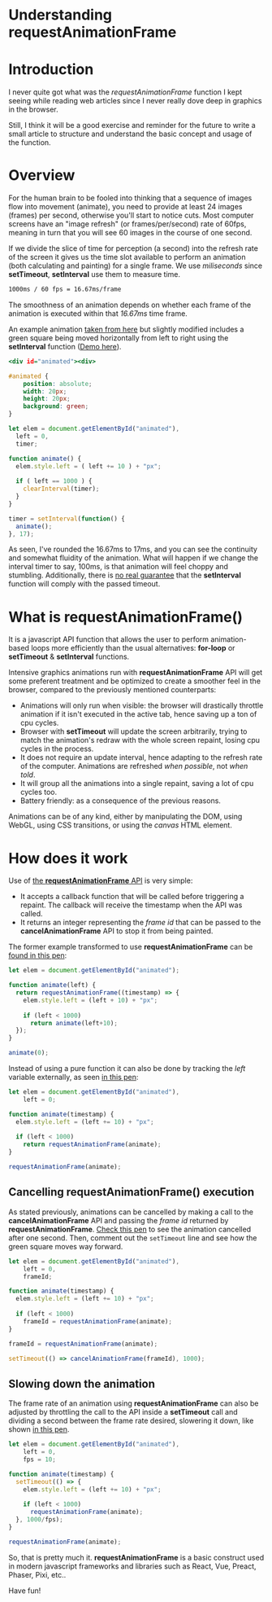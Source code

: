 # Understanding requestAnimationFrame

# Introduction 

I never quite got what was the *requestAnimationFrame* function I kept seeing while reading web articles since I never really dove deep in graphics in the browser. 

Still, I think it will be a good exercise and reminder for the future to write a small article to structure and understand the basic concept and usage of the function.

# Overview

For the human brain to be fooled into thinking that a sequence of images flow into movement (animate), you need to provide at least 24 images (frames) per second, otherwise you'll start to notice cuts. Most computer screens have an "image refresh" (or frames/per/second) rate of 60fps, meaning in turn that you will see 60 images in the course of one second.

If we divide the slice of time for perception (a second) into the refresh rate of the screen it gives us the time slot available to perform an animation (both calculating and painting) for a single frame. We use *miliseconds* since **setTimeout**, **setInterval** use them to measure time.

```sh
1000ms / 60 fps = 16.67ms/frame
```

The smoothness of an animation depends on whether each frame of the animation is executed within that *16.67ms* time frame.

An example animation [taken from here](https://hacks.mozilla.org/2011/08/animating-with-javascript-from-setinterval-to-requestanimationframe/) but slightly modified includes a green square being moved horizontally from left to right using the **setInterval** function ([Demo here](https://codepen.io/anon/pen/PaYJrB)).

```htm
<div id="animated"><div>
```
```css
#animated {
    position: absolute;
    width: 20px;
    height: 20px;
    background: green;
}
```
```javascript
let elem = document.getElementById("animated"),
  left = 0,
  timer;

function animate() {
  elem.style.left = ( left += 10 ) + "px";
  
  if ( left == 1000 ) {
    clearInterval(timer);
  }
}

timer = setInterval(function() {
  animate();
}, 17);
```

As seen, I've rounded the 16.67ms to 17ms, and you can see the continuity and somewhat fluidity of the animation. What will happen if we change the interval timer to say, 100ms, is that animation will feel choppy and stumbling. Additionally, there is [no real guarantee](https://developer.mozilla.org/en-US/docs/Web/API/WindowOrWorkerGlobalScope/setTimeout#Reasons_for_delays_longer_than_specified) that the **setInterval** function will comply with the passed timeout.

# What is requestAnimationFrame()

It is a javascript API function that allows the user to perform animation-based loops more efficiently than the usual alternatives: **for-loop** or **setTimeout** & **setInterval** functions. 

Intensive graphics animations run with **requestAnimationFrame** API will get some preferent treatment and be optimized to create a smoother feel in the browser, compared to the previously mentioned counterparts:

* Animations will only run when visible: the browser will drastically throttle animation if it isn't executed in the active tab, hence saving up a ton of cpu cycles. 
* Browser with **setTimeout** will update the screen arbitrarily, trying to match the animation's redraw with the whole screen repaint, losing cpu cycles in the process.
* It does not require an update interval, hence adapting to the refresh rate of the computer. Animations are refreshed *when possible*, not *when told*.
* It will group all the animations into a single repaint, saving a lot of cpu cycles too.
* Battery friendly: as a consequence of the previous reasons.

Animations can be of any kind, either by manipulating the DOM, using WebGL, using CSS transitions, or using the *canvas* HTML element.

# How does it work

Use of [the **requestAnimationFrame** API](https://developer.mozilla.org/es/docs/Web/API/Window/requestAnimationFrame) is very simple:

* It accepts a callback function that will be called before triggering a repaint. The callback will receive the timestamp when the API was called. 
* It returns an integer representing the *frame id* that can be passed to the **cancelAnimationFrame** API to stop it from being painted.

The former example transformed to use **requestAnimationFrame** can be [found in this pen](https://codepen.io/anon/pen/XYWbLJ):

```javascript
let elem = document.getElementById("animated");

function animate(left) {
  return requestAnimationFrame((timestamp) => {
    elem.style.left = (left + 10) + "px";
    
    if (left < 1000) 
      return animate(left+10);
  });
}

animate(0);
```

Instead of using a pure function it can also be done by tracking the *left* variable externally, as seen [in this pen](https://codepen.io/anon/pen/Yvzrqy):

```javascript
let elem = document.getElementById("animated"),
    left = 0;

function animate(timestamp) {
  elem.style.left = (left += 10) + "px";
    
  if (left < 1000)
    return requestAnimationFrame(animate);
}

requestAnimationFrame(animate);
```

## Cancelling requestAnimationFrame() execution

As stated previously, animations can be cancelled by making a call to the **cancelAnimationFrame** API and passing the *frame  id* returned by **requestAnimationFrame**. [Check this pen](https://codepen.io/anon/pen/Yvzrqy) to see the animation cancelled after one second. Then, comment out the `setTimeout` line and see how the green square moves way forward.

```javascript
let elem = document.getElementById("animated"),
    left = 0,
    frameId;

function animate(timestamp) {
  elem.style.left = (left += 10) + "px";
    
  if (left < 1000)
    frameId = requestAnimationFrame(animate);
}

frameId = requestAnimationFrame(animate);

setTimeout(() => cancelAnimationFrame(frameId), 1000);
```


## Slowing down the animation

The frame rate of an animation using **requestAnimationFrame** can also be adjusted by throttling the call to the API inside a **setTimeout** call and dividing a second between the frame rate desired, slowering it down, like shown [in this pen](https://codepen.io/anon/pen/GGROvG).

```javascript
let elem = document.getElementById("animated"),
    left = 0,
    fps = 10;

function animate(timestamp) {
  setTimeout(() => {
    elem.style.left = (left += 10) + "px";
    
    if (left < 1000)
      requestAnimationFrame(animate);
  }, 1000/fps);
}

requestAnimationFrame(animate);
```

So, that is pretty much it. **requestAnimationFrame** is a basic construct used in modern javascript frameworks and libraries such as React, Vue, Preact, Phaser, Pixi, etc..


Have fun!


